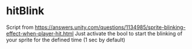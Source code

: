 # hitBlink
Script from https://answers.unity.com/questions/1134985/sprite-blinking-effect-when-player-hit.html
Just activate the bool to start the blinking of your sprite for the defined time (1 sec by default)
